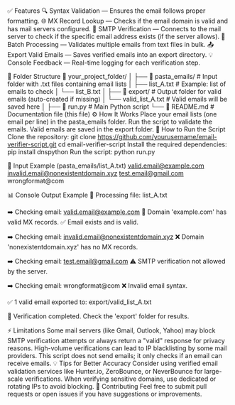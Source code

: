 ✅ Features
🔍 Syntax Validation — Ensures the email follows proper formatting.
🌐 MX Record Lookup — Checks if the email domain is valid and has mail servers configured.
📡 SMTP Verification — Connects to the mail server to check if the specific email address exists (if the server allows).
📁 Batch Processing — Validates multiple emails from text files in bulk.
📤 Export Valid Emails — Saves verified emails into an export directory.
💡 Console Feedback — Real-time logging for each verification step.

📂 Folder Structure 
📁 your_project_folder/
│
├── 📁 pasta_emails/       # Input folder with .txt files containing email lists
│   ├── list_A.txt         # Example: list of emails to check
│   └── list_B.txt
│
├── 📁 export/             # Output folder for valid emails (auto-created if missing)
│   └── valid_list_A.txt    # Valid emails will be saved here
│
├── 📄 run.py              # Main Python script
└── 📄 README.md           # Documentation file (this file)
⚙️ How It Works
Place your email lists (one email per line) in the pasta_emails folder.
Run the script to validate the emails.
Valid emails are saved in the export folder.
🏁 How to Run the Script
Clone the repository:
git clone https://github.com/yourusername/email-verifier-script.git
cd email-verifier-script
Install the required dependencies: 
pip install dnspython
Run the script: 
python run.py

💾 Input Example (pasta_emails/list_A.txt)
valid.email@example.com
invalid.email@nonexistentdomain.xyz
test.email@gmail.com
wrongformat@com

📊 Console Output Example 
📂 Processing file: list_A.txt

➡️ Checking email: valid.email@example.com
🔎 Domain 'example.com' has valid MX records.
✅ Email exists and is valid.

➡️ Checking email: invalid.email@nonexistentdomain.xyz
❌ Domain 'nonexistentdomain.xyz' has no MX records.

➡️ Checking email: test.email@gmail.com
⚠️ SMTP verification not allowed by the server.

➡️ Checking email: wrongformat@com
❌ Invalid email syntax.

✅ 1 valid email exported to: export/valid_list_A.txt

🚀 Verification completed. Check the 'export' folder for results.


⚡ Limitations
Some mail servers (like Gmail, Outlook, Yahoo) may block SMTP verification attempts or always return a "valid" response for privacy reasons.
High-volume verifications can lead to IP blacklisting by some mail providers.
This script does not send emails; it only checks if an email can receive emails.
💡 Tips for Better Accuracy
Consider using verified email validation services like Hunter.io, ZeroBounce, or NeverBounce for large-scale verifications.
When verifying sensitive domains, use dedicated or rotating IPs to avoid blocking.
🤝 Contributing
Feel free to submit pull requests or open issues if you have suggestions or improvements.
 






